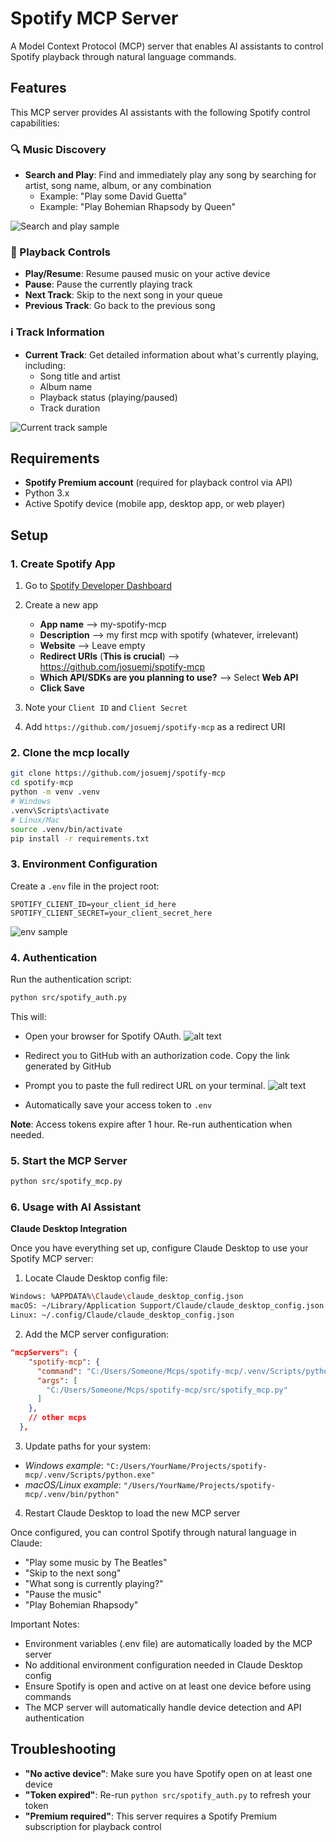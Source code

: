 # Spotify MCP Server

A Model Context Protocol (MCP) server that enables AI assistants to control Spotify playback through natural language commands.

## Features

This MCP server provides AI assistants with the following Spotify control capabilities:

### 🔍 Music Discovery
- **Search and Play**: Find and immediately play any song by searching for artist, song name, album, or any combination
  - Example: "Play some David Guetta"
  - Example: "Play Bohemian Rhapsody by Queen"

![Search and play sample](img/search_and_play_sample.png)

### 🎵 Playback Controls
- **Play/Resume**: Resume paused music on your active device
- **Pause**: Pause the currently playing track
- **Next Track**: Skip to the next song in your queue
- **Previous Track**: Go back to the previous song


### ℹ️ Track Information
- **Current Track**: Get detailed information about what's currently playing, including:
  - Song title and artist
  - Album name
  - Playback status (playing/paused)
  - Track duration

![Current track sample](img/image-1.png)


## Requirements

- **Spotify Premium account** (required for playback control via API)
- Python 3.x
- Active Spotify device (mobile app, desktop app, or web player)

## Setup

### 1. Create Spotify App
1. Go to [Spotify Developer Dashboard](https://developer.spotify.com/dashboard)
2. Create a new app
   - **App name** --> my-spotify-mcp
   - **Description** --> my first mcp with spotify (whatever, irrelevant)
   - **Website** --> Leave empty
   - **Redirect URIs** (**This is crucial**) --> https://github.com/josuemj/spotify-mcp 
   - **Which API/SDKs are you planning to use?** --> Select **Web API**
   - **Click Save**
     
4. Note your `Client ID` and `Client Secret`
5. Add `https://github.com/josuemj/spotify-mcp` as a redirect URI

### 2. Clone the mcp locally
```bash
git clone https://github.com/josuemj/spotify-mcp
cd spotify-mcp
python -m venv .venv
# Windows
.venv\Scripts\activate
# Linux/Mac
source .venv/bin/activate
pip install -r requirements.txt
```

### 3. Environment Configuration
Create a `.env` file in the project root:
```env
SPOTIFY_CLIENT_ID=your_client_id_here
SPOTIFY_CLIENT_SECRET=your_client_secret_here
```
![env sample](img/env_sample.png)

### 4. Authentication
Run the authentication script:
```bash
python src/spotify_auth.py
```

This will:
- Open your browser for Spotify OAuth.
  ![alt text](img/outauth_sample.png)
- Redirect you to GitHub with an authorization code.
  Copy the link generated by GitHub
- Prompt you to paste the full redirect URL on your terminal.
  ![alt text](img/redirect_url_sample.png)

- Automatically save your access token to `.env`

**Note**: Access tokens expire after 1 hour. Re-run authentication when needed.

### 5. Start the MCP Server
```bash
python src/spotify_mcp.py
```

### 6. Usage with AI Assistant

**Claude Desktop Integration**

Once you have everything set up, configure Claude Desktop to use your Spotify MCP server:


1. Locate Claude Desktop config file:
```bash
Windows: %APPDATA%\Claude\claude_desktop_config.json
macOS: ~/Library/Application Support/Claude/claude_desktop_config.json
Linux: ~/.config/Claude/claude_desktop_config.json
```
2. Add the MCP server configuration:
```json
"mcpServers": {
    "spotify-mcp": {
      "command": "C:/Users/Someone/Mcps/spotify-mcp/.venv/Scripts/python.exe",
      "args": [
        "C:/Users/Someone/Mcps/spotify-mcp/src/spotify_mcp.py"
      ]
    },
    // other mcps
  },
```

3. Update paths for your system:

- *Windows example*: `"C:/Users/YourName/Projects/spotify-mcp/.venv/Scripts/python.exe"`
- *macOS/Linux example*: `"/Users/YourName/Projects/spotify-mcp/.venv/bin/python"`

4. Restart Claude Desktop to load the new MCP server

Once configured, you can control Spotify through natural language in Claude:

- "Play some music by The Beatles"
- "Skip to the next song"
- "What song is currently playing?"
- "Pause the music"
- "Play Bohemian Rhapsody"

Important Notes:

- Environment variables (.env file) are automatically loaded by the MCP server
- No additional environment configuration needed in Claude Desktop config
- Ensure Spotify is open and active on at least one device before using commands
- The MCP server will automatically handle device detection and API authentication

## Troubleshooting

- **"No active device"**: Make sure you have Spotify open on at least one device
- **"Token expired"**: Re-run `python src/spotify_auth.py` to refresh your token
- **"Premium required"**: This server requires a Spotify Premium subscription for playback control

